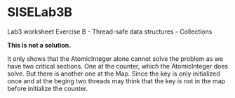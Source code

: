 # SISELab3B
Lab3 worksheet Exercise B - Thread-safe data structures - Collections

**This is not a solution.**
 
It only shows that the AtomicInteger alone cannot solve the problem as
we have two critical sections. One at the counter, which the AtomicInteger does solve. But there
is another one at the Map. Since the key is only initialized once and at the beging two threads may
think that the key is not in the map before initialize the counter.